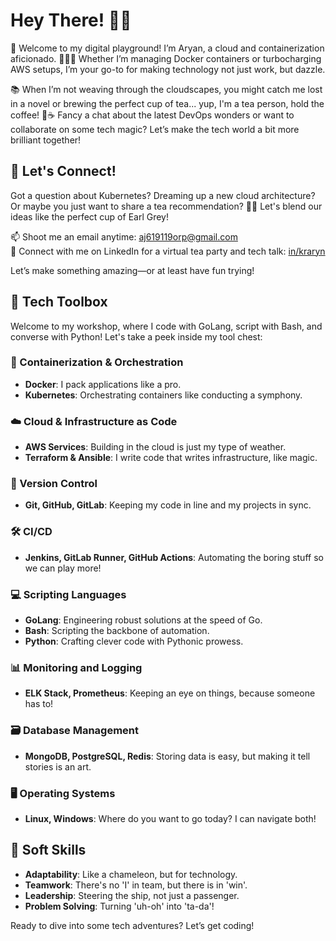 # Hey There! 🌟👋

🚀 Welcome to my digital playground! I’m Aryan, a cloud and containerization aficionado. 🧙‍♂️✨ Whether I’m managing Docker containers or turbocharging AWS setups, I’m your go-to for making technology not just work, but dazzle.

📚 When I’m not weaving through the cloudscapes, you might catch me lost in a novel or brewing the perfect cup of tea... yup, I'm a tea person, hold the coffee! 📖☕ Fancy a chat about the latest DevOps wonders or want to collaborate on some tech magic? Let’s make the tech world a bit more brilliant together!

## 💌 Let's Connect!

Got a question about Kubernetes? Dreaming up a new cloud architecture? Or maybe you just want to share a tea recommendation? 🌟🍵 Let's blend our ideas like the perfect cup of Earl Grey!

📫 Shoot me an email anytime: [aj619119orp@gmail.com](mailto:aj619119orp@gmail.com)  
🔗 Connect with me on LinkedIn for a virtual tea party and tech talk: [in/kraryn](https://www.linkedin.com/in/kraryn)  

Let’s make something amazing—or at least have fun trying!

## 🚀 Tech Toolbox

Welcome to my workshop, where I code with GoLang, script with Bash, and converse with Python! Let's take a peek inside my tool chest:

### 🐳 Containerization & Orchestration
- **Docker**: I pack applications like a pro.
- **Kubernetes**: Orchestrating containers like conducting a symphony.

### ☁️ Cloud & Infrastructure as Code
- **AWS Services**: Building in the cloud is just my type of weather.
- **Terraform & Ansible**: I write code that writes infrastructure, like magic.

### 📝 Version Control
- **Git, GitHub, GitLab**: Keeping my code in line and my projects in sync.

### 🛠️ CI/CD
- **Jenkins, GitLab Runner, GitHub Actions**: Automating the boring stuff so we can play more!

### 💻 Scripting Languages
- **GoLang**: Engineering robust solutions at the speed of Go.
- **Bash**: Scripting the backbone of automation.
- **Python**: Crafting clever code with Pythonic prowess.

### 📊 Monitoring and Logging
- **ELK Stack, Prometheus**: Keeping an eye on things, because someone has to!

### 🗃️ Database Management
- **MongoDB, PostgreSQL, Redis**: Storing data is easy, but making it tell stories is an art.

### 🖥️ Operating Systems
- **Linux, Windows**: Where do you want to go today? I can navigate both!

## 🧠 Soft Skills
- **Adaptability**: Like a chameleon, but for technology.
- **Teamwork**: There's no 'I' in team, but there is in 'win'.
- **Leadership**: Steering the ship, not just a passenger.
- **Problem Solving**: Turning 'uh-oh' into 'ta-da'!

Ready to dive into some tech adventures? Let’s get coding!

